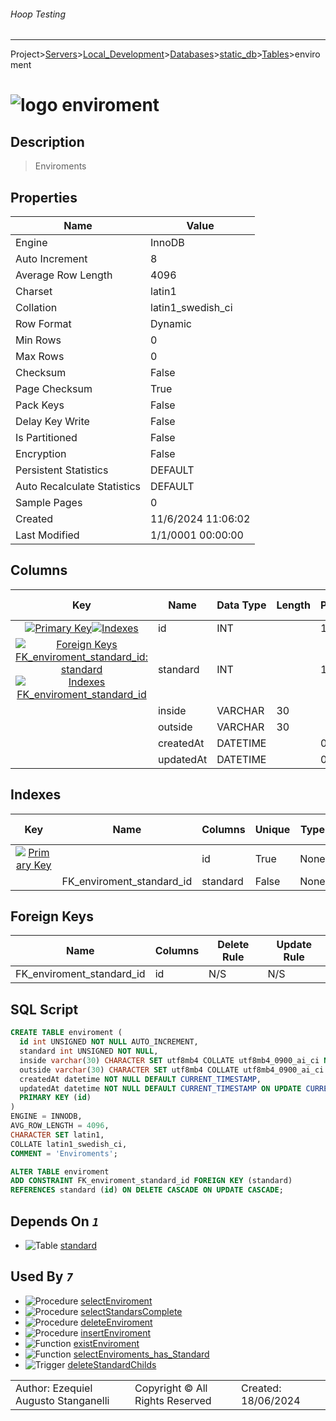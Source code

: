 ###### Hoop Testing
___
Project>[Servers](../../../../Servers.md)>[Local_Development](../../../Local_Development.md)>[Databases](../../Databases.md)>[static_db](../static_db.md)>[Tables](Tables.md)>enviroment


# ![logo](../../../../../Images/table64.svg) enviroment

## <a name="#Description"></a>Description
> Enviroments
## <a name="#Properties"></a>Properties
|Name|Value|
|---|---|
|Engine|InnoDB|
|Auto Increment|8|
|Average Row Length|4096|
|Charset|latin1|
|Collation|latin1_swedish_ci|
|Row Format|Dynamic|
|Min Rows|0|
|Max Rows|0|
|Checksum|False|
|Page Checksum|True|
|Pack Keys|False|
|Delay Key Write|False|
|Is Partitioned|False|
|Encryption|False|
|Persistent Statistics|DEFAULT|
|Auto Recalculate Statistics|DEFAULT|
|Sample Pages|0|
|Created|11/6/2024 11:06:02|
|Last Modified|1/1/0001 00:00:00|


## <a name="#Columns"></a>Columns
|Key|Name|Data Type|Length|Precision|Scale|Unsigned|Zerofill|Binary|Not Null|Auto Increment|Default|Virtual|Invisible|Description|
|:---:|---|---|---|---|---|---|---|---|---|---|---|---|---|---|
|[![Primary Key ](../../../../../Images/primarykey.svg)](#Indexes)[![Indexes ](../../../../../Images/index.svg)](#Indexes)|id|INT||11||True|False|False|True|True||False|False||
|[![Foreign Keys FK_enviroment_standard_id: standard](../../../../../Images/foreignkey.svg)](#ForeignKeys)[![Indexes FK_enviroment_standard_id](../../../../../Images/index.svg)](#Indexes)|standard|INT||11||True|False|False|True|False||False|False||
||inside|VARCHAR|30|||False|False|False|True|False||False|False||
||outside|VARCHAR|30|||False|False|False|True|False||False|False||
||createdAt|DATETIME||0||False|False|False|True|False|CURRENT_TIMESTAMP|False|False||
||updatedAt|DATETIME||0||False|False|False|True|False|CURRENT_TIMESTAMP|False|False||

## <a name="#Indexes"></a>Indexes
|Key|Name|Columns|Unique|Type|Key Lengths|
|:---:|---|---|---|---|---|
|[![Primary Key ](../../../../../Images/primarykey.svg)](#Indexes)||id|True|None|0|
||FK_enviroment_standard_id|standard|False|None|0|

## <a name="#ForeignKeys"></a>Foreign Keys
|Name|Columns|Delete Rule|Update Rule|
|---|---|---|---|
|FK_enviroment_standard_id|id|N/S|N/S|

## <a name="#SqlScript"></a>SQL Script
```SQL
CREATE TABLE enviroment (
  id int UNSIGNED NOT NULL AUTO_INCREMENT,
  standard int UNSIGNED NOT NULL,
  inside varchar(30) CHARACTER SET utf8mb4 COLLATE utf8mb4_0900_ai_ci NOT NULL,
  outside varchar(30) CHARACTER SET utf8mb4 COLLATE utf8mb4_0900_ai_ci NOT NULL,
  createdAt datetime NOT NULL DEFAULT CURRENT_TIMESTAMP,
  updatedAt datetime NOT NULL DEFAULT CURRENT_TIMESTAMP ON UPDATE CURRENT_TIMESTAMP,
  PRIMARY KEY (id)
)
ENGINE = INNODB,
AVG_ROW_LENGTH = 4096,
CHARACTER SET latin1,
COLLATE latin1_swedish_ci,
COMMENT = 'Enviroments';

ALTER TABLE enviroment
ADD CONSTRAINT FK_enviroment_standard_id FOREIGN KEY (standard)
REFERENCES standard (id) ON DELETE CASCADE ON UPDATE CASCADE;
```

## <a name="#DependsOn"></a>Depends On _`1`_
- ![Table](../../../../../Images/table.svg) [standard](standard.md)


## <a name="#UsedBy"></a>Used By _`7`_
- ![Procedure](../../../../../Images/procedure.svg) [selectEnviroment](../Procedures/selectEnviroment.md)
- ![Procedure](../../../../../Images/procedure.svg) [selectStandarsComplete](../Procedures/selectStandarsComplete.md)
- ![Procedure](../../../../../Images/procedure.svg) [deleteEnviroment](../Procedures/deleteEnviroment.md)
- ![Procedure](../../../../../Images/procedure.svg) [insertEnviroment](../Procedures/insertEnviroment.md)
- ![Function](../../../../../Images/function.svg) [existEnviroment](../Functions/existEnviroment.md)
- ![Function](../../../../../Images/function.svg) [selectEnviroments_has_Standard](../Functions/selectEnviroments_has_Standard.md)
- ![Trigger](../../../../../Images/trigger.svg) [deleteStandardChilds](../Triggers/deleteStandardChilds.md)


||||
|---|---|---|
|Author: Ezequiel Augusto Stanganelli|Copyright © All Rights Reserved|Created: 18/06/2024|
